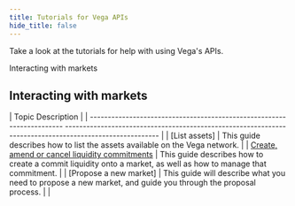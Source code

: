 ```yaml
---
title: Tutorials for Vega APIs
hide_title: false
---
```

Take a look at the tutorials for help with using Vega's APIs. 

Interacting with markets 

## Interacting with markets
| Topic                                                                   Description                                                                                                        |
| ---------------------------------------------------------------------- -------------------------------------------------------------------------------------------------------- |
| [List assets]     |      This guide describes how to list the assets available on the Vega network. |
| [Create, amend or cancel liquidity commitments](/docs/tutorials/providing-liquidity)                               | This guide describes how to create a commit liquidity onto a market, as well as how to manage that commitment. |
| [Propose a new market] | This guide will describe what you need to propose a new market, and guide you through the proposal process.                              |                                    |